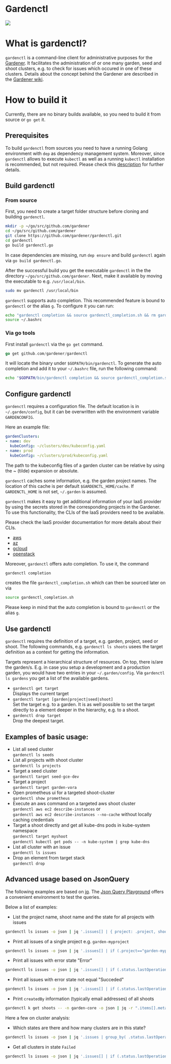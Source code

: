 # Gardenctl

![](https://github.com/gardener/gardenctl/blob/master/logo/logo_gardener_cli_large.png)

# What is gardenctl?
`gardenctl` is a command-line client for administrative purposes for the [Gardener](https://github.com/gardener/gardener). It facilitates the administration of or one many garden, seed and shoot clusters, e.g. to check for issues which occured in one of these clusters. Details about the concept behind the Gardener are described in the [Gardener wiki](https://github.com/gardener/documentation/wiki/Architecture).



# How to build it
Currently, there are no binary builds available, so you need to build it from source or `go get` it. 

## Prerequisites

To build `gardenctl` from sources you need to have a running Golang environment with `dep` as dependency management system. Moreover, since `gardenctl` allows to execute `kubectl` as well as a running `kubectl` installation is recommended, but not required. Please check this [description](https://github.com/gardener/gardener/blob/master/docs/development/local_setup.md) for further details.

## Build gardenctl 

### From source

First, you need to create a target folder structure before cloning and building `gardenctl`.

```bash
mkdir -p ~/go/src/github.com/gardener
cd ~/go/src/github.com/gardener
git clone https://github.com/gardener/gardenctl.git
cd gardenctl
go build gardenctl.go
```

In case dependencies are missing, run `dep ensure` and build `gardenctl` again via `go build gardenctl.go`.

After the successful build you get the executable `gardenctl` in the the directory `~/go/src/github.com/gardener`. Next, make it available by moving the executable to e.g. `/usr/local/bin`.

```bash
sudo mv gardenctl /usr/local/bin
```

`gardenctl` supports auto completion. This recommended feature is bound to `gardenctl` or the alias `g`. To configure it you can run:

```bash
echo "gardenctl completion && source gardenctl_completion.sh && rm gardenctl_completion.sh" >> ~/.bashrc
source ~/.bashrc
```

### Via go tools
First install `gardenctl` via the `go get` command.
```go
go get github.com/gardener/gardenctl
```

It will locate the binary under `$GOPATH/bin/gardenctl`. To generate the auto completion and add it to your `~/.bashrc` file, run the following command:

```bash
echo "$GOPATH/bin/gardenctl completion && source gardenctl_completion.sh && rm gardenctl_completion.sh" >> ~/.bashrc
```

## Configure gardenctl

`gardenctl` requires a configuration file. The default location is in `~/.garden/config`, but it can be overwritten with the environment variable `GARDENCONFIG`.

Here an example file:
``` yaml
gardenClusters:
- name: dev
  kubeConfig: ~/clusters/dev/kubeconfig.yaml
- name: prod
  kubeConfig: ~/clusters/prod/kubeconfig.yaml
```

The path to the kubeconfig files of a garden cluster can be relative by using the ~ (tilde) expansion or absolute.

`gardenctl` caches some information, e.g. the garden project names. The location of this cache is per default `$GARDENCTL_HOME/cache`. If `GARDENCTL_HOME` is not set, `~/.garden` is assumed.

`gardenctl` makes it easy to get additional information of your IaaS provider by using the secrets stored in the corresponding projects in the Gardener. To use this functionality, the CLIs of the IaaS providers need to be available. 

Please check the IaaS provider documentation for more details about their CLIs.
  - [aws](https://aws.amazon.com/cli/)
  - [az](https://docs.microsoft.com/en-us/cli/azure/install-azure-cli?view=azure-cli-latest)
  - [gcloud](https://cloud.google.com/sdk/downloads)
  - [openstack](https://pypi.python.org/pypi/python-openstackclient)

Moreover, `gardenctl` offers auto completion. To use it, the command
```bash
gardenctl completion
``` 
creates the file `gardenctl_completion.sh` which can then be sourced later on via 
```bash
source gardenctl_completion.sh
```
Please keep in mind that the auto completion is bound to `gardenctl` or the alias `g`.

## Use gardenctl

`gardenctl` requires the definition of a target, e.g. garden, project, seed or shoot. The following commands, e.g. `gardenctl ls shoots` usees the target definition as a context for getting the information. 

Targets represent a hierarchical structure of resources. On top, there is/are the garden/s. E.g. in case you setup a development and a production garden, you would have two entries in your `~/.garden/config`. Via `gardenctl ls gardens` you get a list of the available gardens. 

- `gardenctl get target`   
  Displays the current target
- `gardenctl target [garden|project|seed|shoot]`   
  Set the target e.g. to a garden. It is as well possible to set the target directly to a element deeper in the hierarchy, e.g. to a shoot.
- `gardenctl drop target`   
  Drop the deepest target. 

## Examples of basic usage:
- List all seed cluster <br/>
`gardenctl ls seeds`
- List all projects with shoot cluster <br/>
`gardenctl ls projects`
- Target a seed cluster <br/>
`gardenctl target seed-gce-dev`
- Target a project <br/>
`gardenctl target garden-vora`
- Open prometheus ui for a targeted shoot-cluster <br/>
`gardenctl show prometheus`
- Execute an aws command on a targeted aws shoot cluster <br/>
`gardenctl aws ec2 describe-instances` or <br/>
`gardenctl aws ec2 describe-instances --no-cache` without locally caching credentials
- Target a shoot directly and get all kube-dns pods in kube-system namespace <br/>
`gardenctl target myshoot`<br/>
`gardenctl kubectl get pods -- -n kube-system | grep kube-dns`<br/>
- List all cluster with an issue <br/>
`gardenctl ls issues`
- Drop an element from target stack <br/>
`gardenctl drop`

## Advanced usage based on JsonQuery

The following examples are based on [jq](https://stedolan.github.io/jq/). The [Json Query Playground](https://jqplay.org/jq?q=.%5B%5D&j=%5B%5D) offers a convenient environment to test the queries.

Below a list of examples:

- List the project name, shoot name and the state for all projects with issues
```bash
gardenctl ls issues -o json | jq '.issues[] | { project: .project, shoot: .shoot, state: .status.lastOperation.state }'
```
- Print all issues of a single project e.g. `garden-myproject`
```bash
gardenctl ls issues -o json | jq '.issues[] | if (.project=="garden-myproject") then . else empty end' 
```
- Print all issues with error state "Error"
```bash
gardenctl ls issues -o json | jq '.issues[] | if (.status.lastOperation.state=="Error") then . else empty end'
```
- Print all issues with error state not equal "Succeded"
```bash
gardenctl ls issues -o json | jq '.issues[] | if (.status.lastOperation.state!="Succeeded") then . else empty end'
```
- Print `createdBy` information (typically email addresses) of all shoots
```bash
gardenctl k get shoots -- -n garden-core -o json | jq -r ".items[].metadata | {email: .annotations.\"garden.sapcloud.io/createdBy\", name: .name, namespace: .namespace}"
```

Here a few on cluster analysis:

- Which states are there and how many clusters are in this state?
```bash 
gardenctl ls issues -o json | jq '.issues | group_by( .status.lastOperation.state ) | .[] | {state:.[0].status.lastOperation.state, count:length}'
 ```

- Get all clusters in state `Failed`
```bash
gardenctl ls issues -o json | jq '.issues[] | if (.status.lastOperation.state=="Failed") then . else empty end'
```

